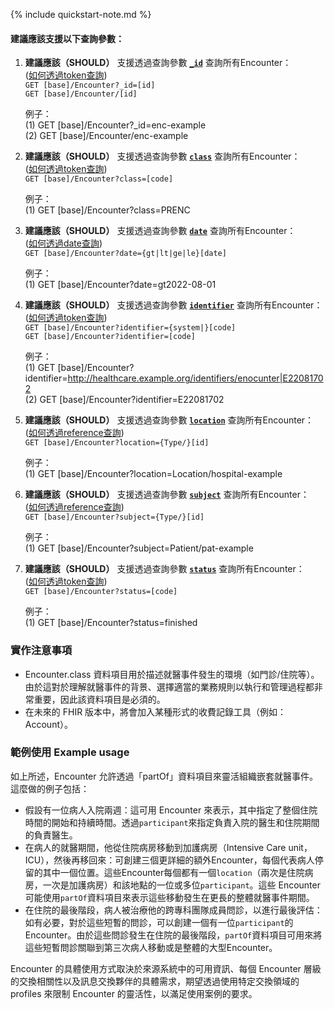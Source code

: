 {% include quickstart-note.md %}

#### 建議應該支援以下查詢參數：

1. **建議應該（SHOULD）** 支援透過查詢參數 **[`_id`](SearchParameter-Encounter-id.html)** 查詢所有Encounter：  
    ([如何透過token查詢](http://hl7.org/fhir/R4/search.html#token))  
    `GET [base]/Encounter?_id=[id]`  
    `GET [base]/Encounter/[id]`

    例子：  
      (1) GET [base]/Encounter?_id=enc-example  
      (2) GET [base]/Encounter/enc-example

2. **建議應該（SHOULD）** 支援透過查詢參數 **[`class`](SearchParameter-Encounter-class.html)** 查詢所有Encounter：  
    ([如何透過token查詢](http://hl7.org/fhir/R4/search.html#token))  
    `GET [base]/Encounter?class=[code]`

    例子：  
      (1) GET [base]/Encounter?class=PRENC

3. **建議應該（SHOULD）** 支援透過查詢參數 **[`date`](SearchParameter-Encounter-date.html)** 查詢所有Encounter：  
    ([如何透過date查詢](http://hl7.org/fhir/R4/search.html#date))  
    `GET [base]/Encounter?date={gt|lt|ge|le}[date]`

    例子：  
      (1) GET [base]/Encounter?date=gt2022-08-01

4. **建議應該（SHOULD）** 支援透過查詢參數 **[`identifier`](SearchParameter-Encounter-identifier.html)** 查詢所有Encounter：  
    ([如何透過token查詢](http://hl7.org/fhir/R4/search.html#token))  
    `GET [base]/Encounter?identifier={system|}[code]`  
    `GET [base]/Encounter?identifier=[code]`

    例子：  
      (1) GET [base]/Encounter?identifier=http://healthcare.example.org/identifiers/enocunter|E22081702  
      (2) GET [base]/Encounter?identifier=E22081702

5. **建議應該（SHOULD）** 支援透過查詢參數 **[`location`](SearchParameter-Encounter-location.html)** 查詢所有Encounter：  
    ([如何透過reference查詢](http://hl7.org/fhir/R4/search.html#reference))  
    `GET [base]/Encounter?location={Type/}[id]`

    例子：  
      (1) GET [base]/Encounter?location=Location/hospital-example

6. **建議應該（SHOULD）** 支援透過查詢參數 **[`subject`](SearchParameter-Encounter-subject.html)** 查詢所有Encounter：  
    ([如何透過reference查詢](http://hl7.org/fhir/R4/search.html#reference))  
    `GET [base]/Encounter?subject={Type/}[id]`

    例子：  
      (1) GET [base]/Encounter?subject=Patient/pat-example

7. **建議應該（SHOULD）** 支援透過查詢參數 **[`status`](SearchParameter-Encounter-status.html)** 查詢所有Encounter：  
    ([如何透過token查詢](http://hl7.org/fhir/R4/search.html#token))  
    `GET [base]/Encounter?status=[code]`

    例子：  
      (1) GET [base]/Encounter?status=finished 

### 實作注意事項

* Encounter.class 資料項目用於描述就醫事件發生的環境（如門診/住院等）。由於這對於理解就醫事件的背景、選擇適當的業務規則以執行和管理過程都非常重要，因此該資料項目是必須的。
* 在未來的 FHIR 版本中，將會加入某種形式的收費記錄工具（例如：Account）。

### 範例使用 Example usage

如上所述，Encounter 允許透過「partOf」資料項目來靈活組織嵌套就醫事件。這麼做的例子包括：

- 假設有一位病人入院兩週：這可用 Encounter 來表示，其中指定了整個住院時間的開始和持續時間。透過<code>participant</code>來指定負責入院的醫生和住院期間的負責醫生。
- 在病人的就醫期間，他從住院病房移動到加護病房（Intensive Care unit，ICU），然後再移回來：可創建三個更詳細的額外Encounter，每個代表病人停留的其中一個位置。這些Encounter每個都有一個<code>location</code>（兩次是住院病房，一次是加護病房）和該地點的一位或多位<code>participant</code>。這些 Encounter 可能使用<code>partOf</code>資料項目來表示這些移動發生在更長的整體就醫事件期間。
- 在住院的最後階段，病人被治療他的跨專科團隊成員問診，以進行最後評估：如有必要，對於這些短暫的問診，可以創建一個有一位<code>participant</code>的Encounter。由於這些問診發生在住院的最後階段，<code>partOf</code>資料項目可用來將這些短暫問診關聯到第三次病人移動或是整體的大型Encounter。

Encounter 的具體使用方式取決於來源系統中的可用資訊、每個 Encounter 層級的交換相關性以及訊息交換夥伴的具體需求，期望透過使用特定交換領域的 profiles 來限制 Encounter 的靈活性，以滿足使用案例的要求。

